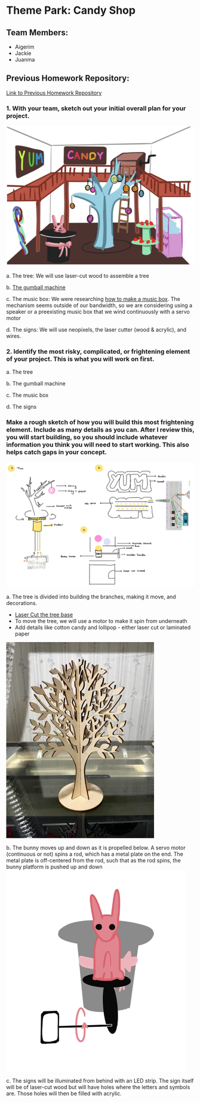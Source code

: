 # Theme Park: Candy Shop

## Team Members:
- Aigerim
- Jackie
- Juanma

## Previous Homework Repository:
[Link to Previous Homework Repository](https://github.com/juanrozu23/MachineLab/blob/main/Homework/homework_05Feb.md)

### 1. With your team, sketch out your initial overall plan for your project.

![Overall Plan of the Candy Shop](images/HW3-Plan.png)


a. The tree: We will use laser-cut wood to assemble a tree

b. [The gumball machine](https://www.hellowonderful.co/post/diy-cardboard-gumball-machine/) 

c. The music box: We were researching [how to make a music box](https://www.youtube.com/watch?v=_6zPhHdJTcM). The mechanism seems outside of our bandwidth, so we are considering using a speaker or a preexisting music box that we wind continuously with a servo motor

d. The signs: We will use neopixels, the laser cutter (wood & acrylic), and wires. 

### 2. Identify the most risky, complicated, or frightening element of your project. This is what you will work on first.
a. The tree

b. The gumball machine 

c. The music box

d. The signs 

### Make a rough sketch of how you will build this most frightening element. Include as many details as you can. After I review this, you will start building, so you should include whatever information you think you will need to start working. This also helps catch gaps in your concept.

![Overall Scheme of the Candy Shop](images/HW3-Scheme.jpg)

a. The tree is divided into building the branches, making it move, and decorations. 
- [Laser Cut the tree base](https://3axis.co/laser-cut-decor-tree-jewelry-stand-cdr-file/eo0qgy01/)
- To move the tree, we will use a motor to make it spin from underneath
- Add details like cotton candy and lollipop - either laser cut or laminated paper

![Laser Cut Tree Model](images/HW3-TREE.png)
  
b. The bunny moves up and down as it is propelled below. A servo motor (continuous or not) spins a rod, which has a metal plate on the end. The metal plate is off-centered from the rod, such that as the rod spins, the bunny platform is pushed up and down
![Bunny Mechanism](images/HW3-Bunny.png)

c. The signs will be illuminated from behind with an LED strip. The sign itself will be of laser-cut wood but will have holes where the letters and symbols are. Those holes will then be filled with acrylic.

